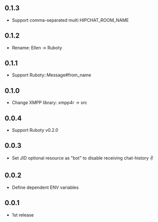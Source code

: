 ## 0.1.3
* Support comma-separated multi HIPCHAT_ROOM_NAME

## 0.1.2
* Rename: Ellen -> Ruboty

## 0.1.1
* Support Ruboty::Message#from_name

## 0.1.0
* Change XMPP library: xmpp4r -> xrc

## 0.0.4
* Support Ruboty v0.2.0

## 0.0.3
* Set JID optional resource as "bot" to disable receiving chat-history :v:

## 0.0.2
* Define dependent ENV variables

## 0.0.1
* 1st release
